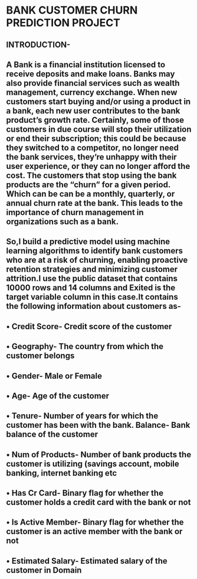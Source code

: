 # **BANK CUSTOMER CHURN PREDICTION PROJECT**

## **INTRODUCTION-**

## A Bank is a financial institution licensed to receive deposits and make loans. Banks may also provide financial services such as wealth management, currency exchange. When new customers start buying and/or using a product in a bank, each new user contributes to the bank product’s growth rate. Certainly, some of those customers in due course will stop their utilization or end their subscription; this could be because they switched to a competitor, no longer need the bank services, they’re unhappy with their user experience, or they can no longer afford the cost. The customers that stop using the bank products are the “churn” for a given period. Which can be can be a monthly, quarterly, or annual churn rate at the bank. This leads to the importance of churn management in organizations such as a bank.

## So,I build a predictive model using machine learning algorithms to identify bank customers who are at a risk of churning, enabling proactive retention strategies and minimizing customer attrition.I use the public dataset that contains 10000 rows and 14 columns and Exited is the target variable column in this case.It contains the following information about customers as-
## •	Credit Score- Credit score of the customer

## •	Geography- The country from which the customer belongs

## •	Gender- Male or Female

## •	Age- Age of the customer

## •	Tenure- Number of years for which the customer has been with the bank. Balance- Bank balance of the customer

## •	Num of Products- Number of bank products the customer is utilizing (savings account, mobile banking, internet banking etc

## •	Has Cr Card- Binary flag for whether the customer holds a credit card with the bank or not

## •	Is Active Member- Binary flag for whether the customer is an active member with the bank or not

## •	Estimated Salary- Estimated salary of the customer in Domain


